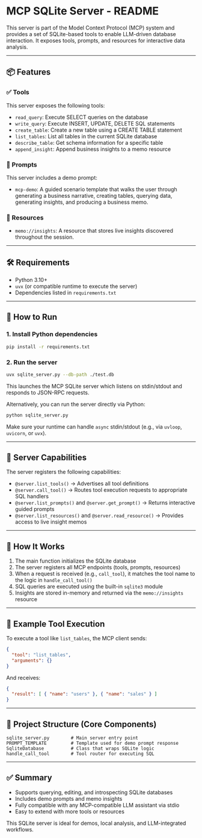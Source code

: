 # MCP SQLite Server - README

This server is part of the Model Context Protocol (MCP) system and provides a set of SQLite-based tools to enable LLM-driven database interaction. It exposes tools, prompts, and resources for interactive data analysis.

---

## 📦 Features

### ✅ Tools
This server exposes the following tools:
- `read_query`: Execute SELECT queries on the database
- `write_query`: Execute INSERT, UPDATE, DELETE SQL statements
- `create_table`: Create a new table using a CREATE TABLE statement
- `list_tables`: List all tables in the current SQLite database
- `describe_table`: Get schema information for a specific table
- `append_insight`: Append business insights to a memo resource

### 📝 Prompts
This server includes a demo prompt:
- `mcp-demo`: A guided scenario template that walks the user through generating a business narrative, creating tables, querying data, generating insights, and producing a business memo.

### 📄 Resources
- `memo://insights`: A resource that stores live insights discovered throughout the session.

---

## 🛠️ Requirements
- Python 3.10+
- `uvx` (or compatible runtime to execute the server)
- Dependencies listed in `requirements.txt`

---

## 🚀 How to Run

### 1. Install Python dependencies
```bash
pip install -r requirements.txt
```

### 2. Run the server
```bash
uvx sqlite_server.py --db-path ./test.db
```
This launches the MCP SQLite server which listens on stdin/stdout and responds to JSON-RPC requests.

Alternatively, you can run the server directly via Python:
```bash
python sqlite_server.py
```

Make sure your runtime can handle `async` stdin/stdout (e.g., via `uvloop`, `uvicorn`, or `uvx`).

---

## 🔧 Server Capabilities

The server registers the following capabilities:
- `@server.list_tools()` → Advertises all tool definitions
- `@server.call_tool()` → Routes tool execution requests to appropriate SQL handlers
- `@server.list_prompts()` and `@server.get_prompt()` → Returns interactive guided prompts
- `@server.list_resources()` and `@server.read_resource()` → Provides access to live insight memos

---

## 🧠 How It Works

1. The main function initializes the SQLite database
2. The server registers all MCP endpoints (tools, prompts, resources)
3. When a request is received (e.g., `call_tool`), it matches the tool name to the logic in `handle_call_tool()`
4. SQL queries are executed using the built-in `sqlite3` module
5. Insights are stored in-memory and returned via the `memo://insights` resource

---

## 🧪 Example Tool Execution
To execute a tool like `list_tables`, the MCP client sends:
```json
{
  "tool": "list_tables",
  "arguments": {}
}
```
And receives:
```json
{
  "result": [ { "name": "users" }, { "name": "sales" } ]
}
```

---

## 📂 Project Structure (Core Components)
```
sqlite_server.py        # Main server entry point
PROMPT_TEMPLATE         # Template used for demo prompt response
SqliteDatabase          # Class that wraps SQLite logic
handle_call_tool        # Tool router for executing SQL
```

---

## ✅ Summary
- Supports querying, editing, and introspecting SQLite databases
- Includes demo prompts and memo insights
- Fully compatible with any MCP-compatible LLM assistant via stdio
- Easy to extend with more tools or resources

This SQLite server is ideal for demos, local analysis, and LLM-integrated workflows.

